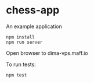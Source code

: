 # chess-app
An example application

```
npm install
npm run server
```
Open browser to dima-vps.maff.io

To run tests:
```
npm test
```
